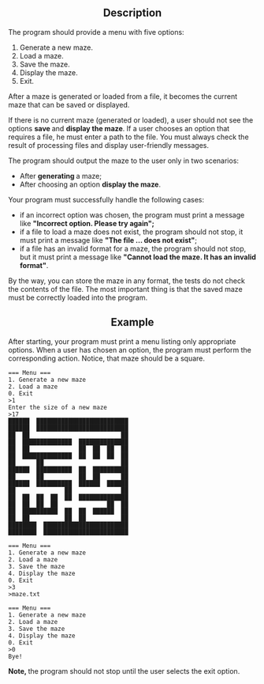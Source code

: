<h2 style="text-align: center;">Description</h2>

<p>The program should provide a menu with five options:</p>

<ol>
	<li>Generate a new maze.</li>
	<li>Load a maze.</li>
	<li>Save the maze.</li>
	<li>Display the maze.</li>
	<li>Exit.</li>
</ol>

<p>After a maze is generated or loaded from a file, it becomes the current maze that can be saved or displayed.</p>

<p>If there is no current maze (generated or loaded), a user should not see the options <strong>save </strong>and <strong>display the maze</strong>. If a user chooses an option that requires a file, he must enter a path to the file. You must always check the result of processing files and display user-friendly messages.</p>

<p>The program should output the maze to the user only in two scenarios:</p>

<ul>
	<li>After <strong>generating </strong>a maze;</li>
	<li>After choosing an option <strong>display the maze</strong>.</li>
</ul>

<p>Your program must successfully handle the following cases:</p>

<ul>
	<li>if an incorrect option was chosen, the program must print a message like <strong>"Incorrect option. Please try again";</strong></li>
	<li>if a file to load a maze does not exist, the program should not stop, it must print a message like <strong>"The file ... does not exist"</strong>;</li>
	<li>if a file has an invalid format for a maze, the program should not stop, but it must print a message like <strong>"Cannot load the maze. It has an invalid format"</strong>.</li>
</ul>

<p>By the way, you can store the maze in any format, the tests do not check the contents of the file. The most important thing is that the saved maze must be correctly loaded into the program.</p>

<h2 style="text-align: center;">Example</h2>

<p>After starting, your program must print a menu listing only appropriate options. When a user has chosen an option, the program must perform the corresponding action. Notice, that maze should be a square.</p>

<pre><code class="language-no-highlight">=== Menu ===
1. Generate a new maze
2. Load a maze
0. Exit
&gt;1
Enter the size of a new maze
&gt;17
██████  ██████████████████████████
██████  ██████████████████████████
██  ██                          ██
██  ██████████████  ██████████████
██  ██              ██  ██  ██  ██
██  ██████████████  ██  ██  ██  ██
██      ██                      ██
██████  ██████████  ██  ██████████
██      ██          ██  ██      ██
██████  ██████████  ██████  ██████
██              ██              ██
██  ██  ██  ██  ██  ██████████████
██  ██  ██  ██              ██  ██
██  ██████████  ██  ██  ██████  ██
██  ██          ██  ██          ██
████████  ████████████████████████
████████  ████████████████████████

=== Menu ===
1. Generate a new maze
2. Load a maze
3. Save the maze
4. Display the maze
0. Exit
&gt;3
&gt;maze.txt

=== Menu ===
1. Generate a new maze
2. Load a maze
3. Save the maze
4. Display the maze
0. Exit
&gt;0
Bye!</code></pre>

<p><strong>Note, </strong>the program should not stop until the user selects the exit option.</p>
